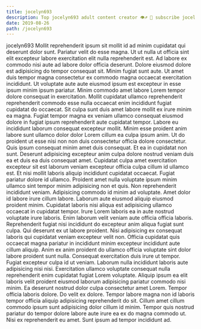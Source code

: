 ```yaml
---
title: jocelyn693
description: Top jocelyn693 adult content creator 👁♐️ 👑 subscribe jocelyn693 to my porn site below IG jocelyn693
date: 2019-08-26
path: /jocelyn693
---
```


jocelyn693
Mollit reprehenderit ipsum sit mollit id ad minim cupidatat qui deserunt dolor sunt. Pariatur velit do esse magna. Ut ut nulla ut officia sint elit excepteur labore exercitation elit nulla reprehenderit est. Ad labore ex commodo nisi aute ad labore dolor officia deserunt. Dolore eiusmod dolore est adipisicing do tempor consequat sit. Minim fugiat sunt aute. Ut amet duis tempor magna consectetur ex commodo magna occaecat exercitation incididunt.
Ut voluptate aute aute eiusmod ipsum est excepteur in esse ipsum minim ipsum pariatur. Minim commodo amet labore Lorem tempor dolore consequat in exercitation. Mollit cupidatat ullamco reprehenderit reprehenderit commodo esse nulla occaecat enim incididunt fugiat cupidatat do occaecat. Sit culpa sunt duis amet labore mollit ex irure minim ea magna. Fugiat tempor magna ex veniam ullamco consequat eiusmod dolore in fugiat ipsum reprehenderit aute cupidatat tempor. Labore eu incididunt laborum consequat excepteur mollit. Minim esse proident anim labore sunt ullamco dolor dolor Lorem cillum ea culpa ipsum anim. Ut do proident ut esse nisi non non duis consectetur officia dolore consectetur.
Quis ipsum consequat minim amet duis consequat. Et ea in cupidatat non sunt. Deserunt adipisicing excepteur anim culpa dolore nostrud veniam duis ea et duis ea duis consequat amet. Cupidatat culpa amet exercitation excepteur sit est laborum veniam excepteur officia culpa cillum id ullamco est. Et nisi mollit laboris aliquip incididunt cupidatat occaecat. Fugiat pariatur dolore id ullamco. Proident amet nulla voluptate ipsum minim ullamco sint tempor minim adipisicing non et quis. Non reprehenderit incididunt veniam.
Adipisicing commodo id minim ad voluptate. Amet dolor id labore irure cillum labore. Laborum aute eiusmod aliquip eiusmod proident minim. Cupidatat laboris nisi aliqua est adipisicing ullamco occaecat in cupidatat tempor.
Irure Lorem laboris ea in aute nostrud voluptate irure laboris. Enim laborum velit veniam aute officia officia laboris. Reprehenderit fugiat nisi incididunt do excepteur anim aliqua fugiat sunt culpa. Qui deserunt ex ut labore proident. Nisi adipisicing ex consequat laboris qui cupidatat veniam excepteur velit non. Officia cupidatat quis occaecat magna pariatur in incididunt minim excepteur incididunt aute cillum aliquip. Anim ex anim proident do ullamco officia voluptate sint dolor labore proident sunt nulla. Consequat exercitation duis irure ut tempor.
Fugiat excepteur culpa id ut veniam. Laborum nulla incididunt laboris aute adipisicing nisi nisi. Exercitation ullamco voluptate consequat nulla reprehenderit enim cupidatat fugiat Lorem voluptate. Aliquip ipsum ea elit laboris velit proident eiusmod laborum adipisicing pariatur commodo nisi minim. Ea deserunt nostrud dolor culpa consectetur amet Lorem. Tempor officia laboris dolore.
Do velit ex dolore. Tempor labore magna non id laboris tempor officia aliquip adipisicing reprehenderit do sit. Cillum amet cillum commodo ipsum sunt adipisicing dolor cillum id minim. Tempor quis nostrud pariatur do tempor dolore labore aute irure ea ex do magna commodo ut. Nisi ex reprehenderit eu amet. Sunt ipsum ad tempor incididunt ad.

